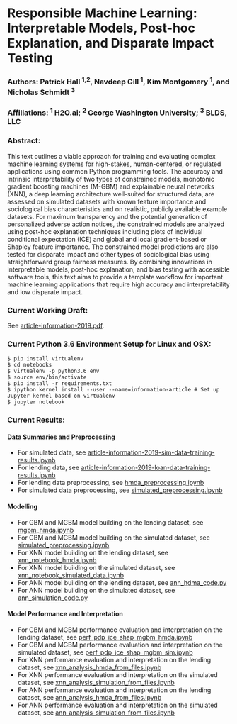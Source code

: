 # Responsible Machine Learning: Interpretable Models, Post-hoc Explanation, and Disparate Impact Testing

### Authors: Patrick Hall <sup>1,2</sup>, Navdeep Gill <sup>1</sup>, Kim Montgomery <sup>1</sup>, and Nicholas Schmidt <sup>3</sup>
### Affiliations: <sup>1</sup> H2O.ai; <sup>2</sup> George Washington University; <sup>3</sup> BLDS, LLC

### Abstract: 
This text outlines a viable approach for training and evaluating complex machine learning systems for high-stakes, human-centered, or regulated applications using common Python programming tools. The accuracy and intrinsic interpretability of two types of constrained models, monotonic gradient boosting machines (M-GBM) and explainable neural networks (XNN), a deep learning architecture well-suited for structured data, are assessed on simulated datasets with known feature importance and sociological bias characteristics and on realistic, publicly available example datasets. For maximum transparency and the potential generation of personalized adverse action notices, the constrained models are analyzed using post-hoc explanation techniques including plots of individual conditional expectation (ICE) and global and local gradient-based or Shapley feature importance. The constrained model predictions are also tested for disparate impact and other types of sociological bias using straightforward group fairness measures. By combining innovations in interpretable models, post-hoc explanation, and bias testing with accessible software tools, this text aims to provide a template workflow for important machine learning applications that require high accuracy and interpretability and low disparate impact.

### Current Working Draft:

See [article-information-2019.pdf](article-information-2019.pdf).

### Current Python 3.6 Environment Setup for Linux and OSX: 

```
$ pip install virtualenv
$ cd notebooks
$ virtualenv -p python3.6 env
$ source env/bin/activate
$ pip install -r requirements.txt
$ ipython kernel install --user --name=information-article # Set up Jupyter kernel based on virtualenv
$ jupyter notebook
```

### Current Results:

#### Data Summaries and Preprocessing
* For simulated data, see [article-information-2019-sim-data-training-results.ipynb](notebooks/article-information-2019-sim-data-training-results.ipynb)
* For lending data, see [article-information-2019-loan-data-training-results.ipynb](notebooks/article-information-2019-loan-data-training-results.ipynb)
* For lending data preprocessing, see [hmda_preprocessing.ipynb](https://github.com/h2oai/article-information-2019/blob/master/notebooks/hmda_preprocessing.ipynb)
* For simulated data preprocessing, see [simulated_preprocessing.ipynb](https://github.com/h2oai/article-information-2019/blob/master/notebooks/simulated_preprocessing.ipynb)

#### Modelling
* For GBM and MGBM model building on the lending dataset, see [mgbm_hmda.ipynb](https://github.com/h2oai/article-information-2019/blob/master/notebooks/mgbm_hmda.ipynb)
* For GBM and MGBM model building on the simulated dataset, see [simulated_preprocessing.ipynb](https://github.com/h2oai/article-information-2019/blob/master/notebooks/simulated_preprocessing.ipynb)
* For XNN model building on the lending dataset, see [xnn_notebook_hmda.ipynb](https://github.com/h2oai/article-information-2019/blob/master/notebooks/xnn_notebook_hmda.ipynb)
* For XNN model building on the simulated dataset, see [xnn_notebook_simulated_data.ipynb](https://github.com/h2oai/article-information-2019/blob/master/notebooks/xnn_notebook_simulated_data.ipynb)
* For ANN model building on the lending dataset, see [ann_hdma_code.py](https://github.com/h2oai/article-information-2019/blob/master/notebooks/ann_hdma_code.py)
* For ANN model building on the simulated dataset, see [ann_simulation_code.py](https://github.com/h2oai/article-information-2019/blob/master/notebooks/ann_simulation_code.py)

#### Model Performance and Interpretation
* For GBM and MGBM performance evaluation and interpretation on the lending dataset, see [perf_pdp_ice_shap_mgbm_hmda.ipynb](https://github.com/h2oai/article-information-2019/blob/master/notebooks/perf_pdp_ice_shap_mgbm_hmda.ipynb)
* For GBM and MGBM performance evaluation and interpretation on the simulated dataset, see [perf_pdp_ice_shap_mgbm_sim.ipynb](https://github.com/h2oai/article-information-2019/blob/master/notebooks/perf_pdp_ice_shap_mgbm_sim.ipynb)
* For XNN performance evaluation and interpretation on the lending dataset, see [xnn_analysis_hmda_from_files.ipynb](https://github.com/h2oai/article-information-2019/blob/master/notebooks/xnn_analysis_hmda_from_files.ipynb)
* For XNN performance evaluation and interpretation on the simulated dataset, see [xnn_analysis_simulation_from_files.ipynb](https://github.com/h2oai/article-information-2019/blob/master/notebooks/xnn_analysis_simulation_from_files.ipynb)
* For ANN performance evaluation and interpretation on the lending dataset, see [ann_analysis_hmda_from_files.ipynb](https://github.com/h2oai/article-information-2019/blob/master/notebooks/ann_analysis_hmda_from_files.ipynb)
* For ANN performance evaluation and interpretation on the simulated dataset, see [ann_analysis_simulation_from_files.ipynb](https://github.com/h2oai/article-information-2019/blob/master/notebooks/ann_analysis_simulation_from_files.ipynb)


